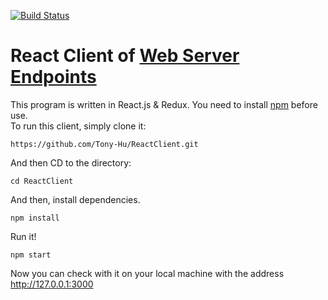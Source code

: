 [![Build Status](https://travis-ci.org/Tony-Hu/ReactClient.svg?branch=master)](https://travis-ci.org/Tony-Hu/ReactClient)
# React Client of [Web Server Endpoints](https://github.com/Tony-Hu/WebServerEndpoints)
This program is written in React.js & Redux. You need to install [npm](https://www.npmjs.com/) before use.<br>
To run this client, simply clone it:<br>
```
https://github.com/Tony-Hu/ReactClient.git
```
And then CD to the directory:<br>
```
cd ReactClient
```
And then, install dependencies.
```
npm install
```
Run it!
```
npm start
```
Now you can check with it on your local machine with the address http://127.0.0.1:3000
